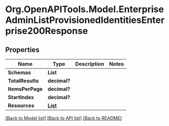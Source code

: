 # Org.OpenAPITools.Model.EnterpriseAdminListProvisionedIdentitiesEnterprise200Response

## Properties

Name | Type | Description | Notes
------------ | ------------- | ------------- | -------------
**Schemas** | **List<string>** |  | 
**TotalResults** | **decimal?** |  | 
**ItemsPerPage** | **decimal?** |  | 
**StartIndex** | **decimal?** |  | 
**Resources** | [**List<EnterpriseAdminListProvisionedIdentitiesEnterprise200ResponseResourcesInner>**](EnterpriseAdminListProvisionedIdentitiesEnterprise200ResponseResourcesInner.md) |  | 

[[Back to Model list]](../README.md#documentation-for-models) [[Back to API list]](../README.md#documentation-for-api-endpoints) [[Back to README]](../README.md)

